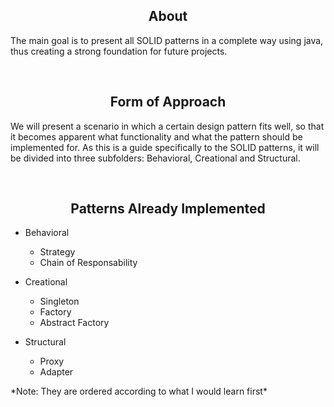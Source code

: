 <h2 align="center"> About </h2>
<p> The main goal is to present all SOLID patterns in a complete way using java, thus creating a strong foundation for future projects. </p>
<br>

<h2 align="center">Form of Approach</h2>
<p> We will present a scenario in which a certain design pattern fits well, so that it becomes apparent what functionality and what the pattern should be implemented for. As this is a guide specifically to the SOLID patterns, it will be divided into three subfolders: Behavioral, Creational and Structural. </p>
<br>

<h2 align="center"> Patterns Already Implemented </h2>

- Behavioral
  - Strategy
  - Chain of Responsability
  
- Creational
  - Singleton
  - Factory
  - Abstract Factory
  
- Structural
  - Proxy
  - Adapter

<p>*Note: They are ordered according to what I would learn first*</p>
